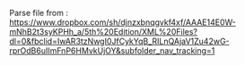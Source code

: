 Parse file from : https://www.dropbox.com/sh/djnzxbnqgvkf4xf/AAAE14E0W-mNhB2t3syKPHh_a/5th%20Edition/XML%20Files?dl=0&fbclid=IwAR3tzNwgI0JfCykYqB_RILnQAjaV1Zu42wG-rprOdB6uIImFnP6HMvkUjOY&subfolder_nav_tracking=1
